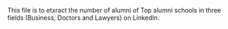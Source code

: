 This file is to etxract the number of alumni of Top alumni schools in three fields (Business, Doctors and Lawyers) on LinkedIn.
